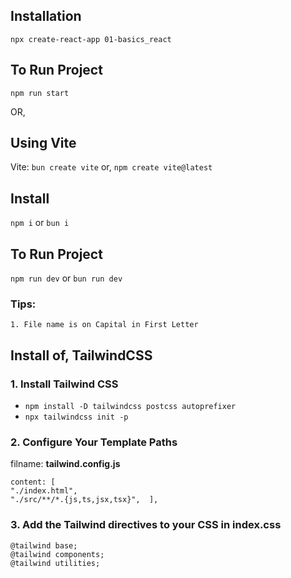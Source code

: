 ## Installation

`npx create-react-app 01-basics_react`

## To Run Project
`npm run start`

OR,

## Using Vite
Vite: `bun create vite` or, `npm create vite@latest`

## Install
`npm i` or  `bun i`

## To Run Project
`npm run dev` or `bun run dev`

### Tips:

``1. File name is on Capital in First Letter``

## Install of, TailwindCSS


### 1. Install Tailwind CSS
   - `npm install -D tailwindcss postcss autoprefixer`
   - `npx tailwindcss init -p`


### 2. Configure Your Template Paths

filname: **tailwind.config.js**

    content: [
    "./index.html",
    "./src/**/*.{js,ts,jsx,tsx}",  ],
  
### 3. Add the Tailwind directives to your CSS in index.css

    @tailwind base;
    @tailwind components;
    @tailwind utilities;

